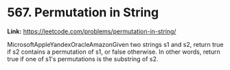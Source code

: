 # 567. Permutation in String

**Link:** https://leetcode.com/problems/permutation-in-string/

MicrosoftAppleYandexOracleAmazonGiven two strings s1 and s2, return true if s2 contains a permutation of s1, or false otherwise. In other words, return true if one of s1's permutations is the substring of s2.

